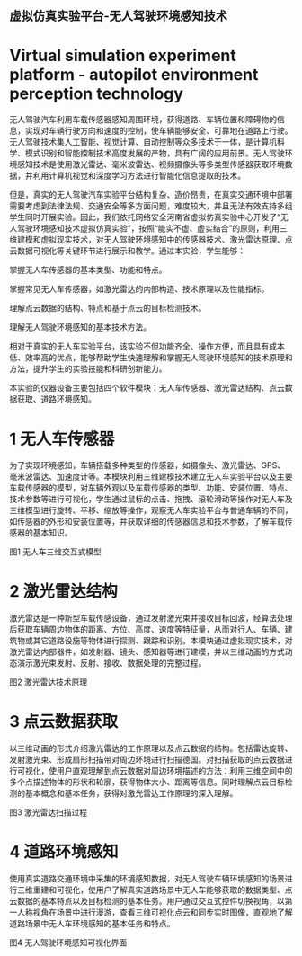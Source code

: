 ## 虚拟仿真实验平台-无人驾驶环境感知技术
# Virtual simulation experiment platform - autopilot environment perception technology

无人驾驶汽车利用车载传感器感知周围环境，获得道路、车辆位置和障碍物的信息，实现对车辆行驶方向和速度的控制，使车辆能够安全、可靠地在道路上行驶。无人驾驶技术集人工智能、视觉计算、自动控制等众多技术于一体，是计算机科学、模式识别和智能控制技术高度发展的产物，具有广阔的应用前景。无人驾驶环境感知技术是使用激光雷达、毫米波雷达、视频摄像头等多类型传感器获取环境数据，并利用计算机视觉和深度学习方法进行智能化信息提取的技术。

但是，真实的无人驾驶汽车实验平台结构复杂、造价昂贵，在真实交通环境中部署需要考虑到法律法规、交通安全等多方面问题，难度较大，并且无法有效支持多组学生同时开展实验。因此，我们依托网络安全河南省虚拟仿真实验中心开发了“无人驾驶环境感知技术虚拟仿真实验”，按照“能实不虚、虚实结合”的原则，利用三维建模和虚拟现实技术，对无人驾驶环境感知中的传感器技术、激光雷达原理、点云数据可视化等关键环节进行展示和教学。通过本实验，学生能够：

掌握无人车传感器的基本类型、功能和特点。

掌握常见无人车传感器，如激光雷达的内部构造、技术原理以及性能指标。

理解点云数据的结构、特点和基于点云的目标检测技术。

理解无人驾驶环境感知的基本技术方法。

相对于真实的无人车实验平台，该实验不但功能齐全、操作方便，而且具有成本低、效率高的优点，能够帮助学生快速理解和掌握无人驾驶环境感知的技术原理和方法，提升学生的实验技能和科研创新能力。

本实验的仪器设备主要包括四个软件模块：无人车传感器、激光雷达结构、点云数据获取、道路环境感知。

# 1 无人车传感器

为了实现环境感知，车辆搭载多种类型的传感器，如摄像头、激光雷达、GPS、毫米波雷达、加速度计等。本模块利用三维建模技术建立无人车实验平台以及主要车载传感器的模型，对车辆外观以及车载传感器的类型、功能、安装位置、特点、技术参数等进行可视化，学生通过鼠标的点击、拖拽、滚轮滑动等操作对无人车及三维模型进行旋转、平移、缩放等操作，观察无人车实验平台与普通车辆的不同，如传感器的外形和安装位置等，并获取详细的传感器信息和技术参数，了解车载传感器的基本知识。









图1 无人车三维交互式模型
# 2 激光雷达结构
激光雷达是一种新型车载传感设备，通过发射激光束并接收目标回波，经算法处理后获取车辆周边物体的距离、方位、高度、速度等特征量，从而对行人、车辆、建筑物或其它道路设施等物体进行探测、跟踪和识别。本模块通过虚拟现实技术，对激光雷达内部器件，如发射器、镜头、感知器等进行建模，并以三维动画的方式动态演示激光束发射、反射、接收、数据处理的完整过程。








图2 激光雷达技术原理

# 3 点云数据获取
以三维动画的形式介绍激光雷达的工作原理以及点云数据的结构。包括雷达旋转、发射激光束、形成扇形扫描带对周边环境进行扫描德国。对扫描获取的点云数据进行可视化，使用户直观理解到点云数据对周边环境描述的方法：利用三维空间中的多个点描述物体的形状和轮廓，获得物体大小、距离等信息。同时理解点云目标检测的基本概念和基本任务，获得对激光雷达工作原理的深入理解。









图3 激光雷达扫描过程

# 4 道路环境感知
使用真实道路交通环境中采集的环境感知数据，对无人驾驶车辆环境感知的场景进行三维重建和可视化，使用户了解真实道路场景中无人车能够获取的数据类型、点云数据的基本特点以及目标检测的基本任务。用户通过交互式控件切换视角，以第一人称视角在场景中进行漫游，查看三维可视化点云和同步实时图像，直观地了解道路场景中无人车环境感知的基本任务和特点。








图4 无人驾驶环境感知可视化界面

